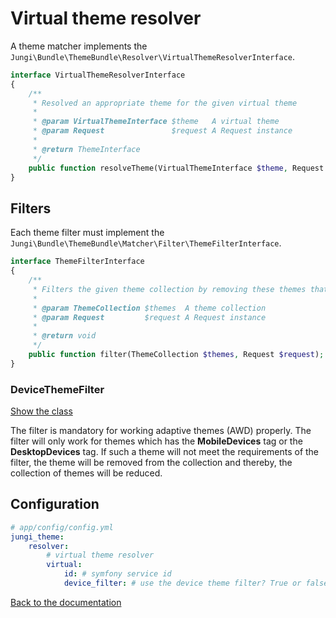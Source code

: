 Virtual theme resolver
======================

A theme matcher implements the `Jungi\Bundle\ThemeBundle\Resolver\VirtualThemeResolverInterface`.

```php
interface VirtualThemeResolverInterface
{
    /**
     * Resolved an appropriate theme for the given virtual theme
     *
     * @param VirtualThemeInterface $theme   A virtual theme
     * @param Request               $request A Request instance
     *
     * @return ThemeInterface
     */
    public function resolveTheme(VirtualThemeInterface $theme, Request $request);
}
```

Filters
-------

Each theme filter must implement the `Jungi\Bundle\ThemeBundle\Matcher\Filter\ThemeFilterInterface`.

```php
interface ThemeFilterInterface
{
    /**
     * Filters the given theme collection by removing these themes that are not suitable'
     *
     * @param ThemeCollection $themes  A theme collection
     * @param Request         $request A Request instance
     *
     * @return void
     */
    public function filter(ThemeCollection $themes, Request $request);
}
```

### DeviceThemeFilter

[Show the class](https://github.com/piku235/JungiThemeBundle/blob/master/Resolver/Filter/DeviceThemeFilter.php)

The filter is mandatory for working adaptive themes (AWD) properly. The filter will only work for themes which has the 
**MobileDevices** tag or the **DesktopDevices** tag. If such a theme will not meet the requirements of the filter, 
the theme will be removed from the collection and thereby, the collection of themes will be reduced.

Configuration
-------------

```yaml
# app/config/config.yml
jungi_theme:
    resolver:
        # virtual theme resolver
        virtual:
            id: # symfony service id
            device_filter: # use the device theme filter? True or false
```

[Back to the documentation](https://github.com/piku235/JungiThemeBundle/blob/master/Resources/doc/index.md)